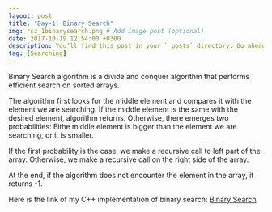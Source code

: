 ```yaml
---
layout: post
title: "Day-1: Binary Search"
img: rsz_1binarysearch.png # Add image post (optional)
date: 2017-10-19 12:54:00 +0300
description: You’ll find this post in your `_posts` directory. Go ahead and edit it and re-build the site to see your changes. # Add post description (optional)
tag: [Searching]
---
```


Binary Search algorithm is a divide and conquer algorithm that performs efficient search on sorted arrays. 

The algorithm first looks for the middle element and compares it with the element we are searching. If the middle element is the same with the desired element, algorithm returns. Otherwise, there emerges two probabilities: Eithe middle element is bigger than the element we are searching, or it is smaller. 

If the first probability is the case, we make a recursive call to left part of the array. Otherwise, we make a recursive call on the right side of the array.

At the end, if the algorithm does not encounter the element in the array, it returns -1.

Here is the link of my C++ implementation of binary search: [Binary Search](https://github.com/abdurrezzak/100-Days-100-Algorithms-/blob/master/1.BinarySearch.cpp)

